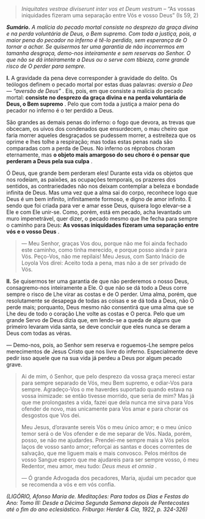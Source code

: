 > *Iniquitates vestrae diviserunt inter vos et Deum vestrum* – “As vossas iniquidades fizeram uma separação entre Vós e vosso Deus” (Is 59, 2)

***Sumário.** A malícia do pecado mortal consiste no desprezo da graça divina e na perda voluntária de Deus, o Bem supremo. Com toda a justiça, pois, a maior pena do pecador no inferno é tê-lo perdido, sem esperança de O tornar a achar. Se quisermos ter uma garantia de não incorrermos em tamanha desgraça, demo-nos inteiramente e sem reservas ao Senhor. O que não se dá inteiramente a Deus ou o serve com tibieza, corre grande risco de O perder para sempre.*

**I.** A gravidade da pena deve corresponder à gravidade do delito. Os teólogos definem o pecado mortal por estas duas palavras: *aversio a Deo — “aversão de Deus”* . Eis, pois, em que consiste a malícia do pecado mortal: **consiste no desprezo da graça divina e na perda voluntária de Deus, o Bem supremo** . Pelo que com toda a justiça a maior pena do pecador no inferno é o ter perdido a Deus.

São grandes as demais penas do inferno: o fogo que devora, as trevas que obcecam, os uivos dos condenados que ensurdecem, o mau cheiro que faria morrer aqueles desgraçados se pudessem morrer, a estreiteza que os oprime e lhes tolhe a respiração; mas todas estas penas nada são comparadas com a perda de Deus. No inferno os réprobos choram eternamente, mas **o objeto mais amargoso do seu choro é o pensar que perderam a Deus pela sua culpa** .

Ó Deus, que grande bem perderam eles! Durante esta vida os objetos que nos rodeiam, as paixões, as ocupações temporais, os prazeres dos sentidos, as contrariedades não nos deixam contemplar a beleza e bondade infinita de Deus. Mas uma vez que a alma sai do corpo, reconhece logo que Deus é um bem infinito, infinitamente formoso, e digno de amor infinito. E sendo que foi criada para ver e amar esse Deus, quisera logo elevar-se a Ele e com Ele unir-se. Como, porém, está em pecado, acha levantado um muro impenetrável, quer dizer, o pecado mesmo que lhe fecha para sempre o caminho para Deus: **As vossas iniquidades fizeram uma separação entre vós e o vosso Deus** .

> — Meu Senhor, graças Vos dou, porque não me foi ainda fechado este caminho, como tinha merecido, e porque posso ainda ir para Vós. Peço-Vos, não me repilais! Meu Jesus, com Santo Inácio de Loyola Vos direi: Aceito toda a pena, mas não a de ser privado de Vós.

**II.** Se quisermos ter uma garantia de que não perderemos o nosso Deus, consagremo-nos inteiramente a Ele. O que não se dá todo a Deus corre sempre o risco de Lhe virar as costas e de O perder. Uma alma, porém, que resolutamente se desapega de todas as coisas e se dá toda a Deus, não O perde mais; porquanto, Deus mesmo não consentirá que uma alma que se Lhe deu de todo o coração Lhe volte as costas e O perca. Pelo que um grande Servo de Deus dizia que, em lendo-se a queda de alguns que primeiro levaram vida santa, se deve concluir que eles nunca se deram a Deus com todas as véras.

— Demo-nos, pois, ao Senhor sem reserva e roguemos-Lhe sempre pelos merecimentos de Jesus Cristo que nos livre do inferno. Especialmente deve pedir isso aquele que na sua vida já perdeu a Deus por algum pecado grave.

> Ai de mim, ó Senhor, que pelo desprezo da vossa graça mereci estar para sempre separado de Vós, meu Bem supremo, e odiar-Vos para sempre. Agradeço-Vos o me haverdes suportado quando estava na vossa inimizade: se então tivesse morrido, que seria de mim? Mas já que me prolongastes a vida, fazei que dela nunca me sirva para Vos ofender de novo, mas unicamente para Vos amar e para chorar os desgostos que Vos dei.
>
> Meu Jesus, d’oravante sereis Vós o meu único amor; e o meu único temor será o de Vos ofender e de me separar de Vós. Nada, porém, posso, se não me ajudardes. Prendei-me sempre mais a Vós pelos laços de vosso santo amor; reforçai as santas e doces correntes de salvação, que me liguem mais e mais convosco. Pelos méritos de vosso Sangue espero que me ajudareis para ser sempre vosso, ó meu Redentor, meu amor, meu tudo: *Deus meus et omnia* .
>
> — Ó grande Advogada dos pecadores, Maria, ajudai um pecador que se recomenda a vós e em vós confia.

*(LIGÓRIO, Afonso Maria de. Meditações: Para todos os Dias e Festas do Ano: Tomo III: Desde a Décima Segunda Semana depois de Pentecostes até o fim do ano eclesiástico. Friburgo: Herder & Cia, 1922, p. 324-326)*
